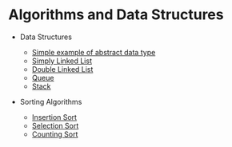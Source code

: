 # Algorithms and Data Structures

  - Data Structures
    - [Simple example of abstract data type](https://github.com/felipeganho/algorithms-and-data-structures/tree/master/Data%20Structures/Example%20TAD%20ContaBancaria)
    - [Simply Linked List](https://github.com/felipeganho/algorithms-and-data-structures/tree/master/Data%20Structures/Simply%20Linked%20List)
    - [Double Linked List](https://github.com/felipeganho/algorithms-and-data-structures/tree/master/Data%20Structures/Doubly%20Linked%20List)
    - [Queue](https://github.com/felipeganho/algorithms-and-data-structures/tree/master/Data%20Structures/Queue)
    - [Stack](https://github.com/felipeganho/algorithms-and-data-structures/tree/master/Data%20Structures/Stack)
    
  
  - Sorting Algorithms
    - [Insertion Sort](https://github.com/felipeganho/algorithms-and-data-structures/blob/master/Sorting%20Algorithms/Insertion%20Sort/insertionSort.c)
	- [Selection Sort](https://github.com/felipeganho/algorithms-and-data-structures/blob/master/Sorting%20Algorithms/Selection%20Sort/selectionSort.c)
	- [Counting Sort](https://github.com/felipeganho/algorithms-and-data-structures/blob/master/Sorting%20Algorithms/Counting%20Sort/countingSort.c)
